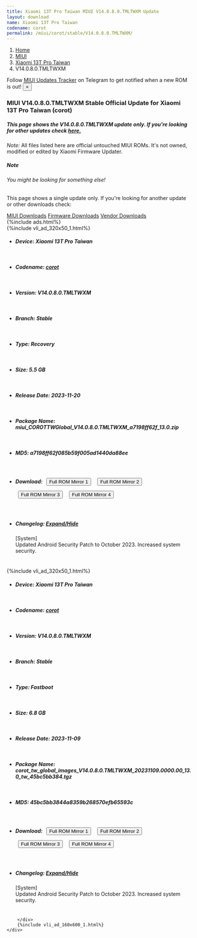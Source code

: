 ```yaml
---
title: Xiaomi 13T Pro Taiwan MIUI V14.0.8.0.TMLTWXM Update
layout: download
name: Xiaomi 13T Pro Taiwan
codename: corot
permalink: /miui/corot/stable/V14.0.8.0.TMLTWXM/
---
```

<nav aria-label="breadcrumb">
    <ol class="breadcrumb">
        <li class="breadcrumb-item"><a href="/">Home</a></li>
        <li class="breadcrumb-item"><a href="/miui/">MIUI</a></li>
        <li class="breadcrumb-item"><a href="/miui/corot/">Xiaomi 13T Pro Taiwan</a></li>
        <li class="breadcrumb-item active" aria-current="page">V14.0.8.0.TMLTWXM</li>
    </ol>
</nav>
<div class="alert alert-primary alert-dismissible fade show" role="alert">
    Follow <a href="https://t.me/MIUIUpdatesTracker" class="alert-link">MIUI Updates Tracker</a> on Telegram to get
    notified when a new ROM is out!
    <button type="button" class="close" data-dismiss="alert" aria-label="Close">
        <span aria-hidden="true">&times;</span>
    </button>
</div>
<div class="col-12 mx-auto">
    <h3 class="title bg-light p-2 rounded">MIUI V14.0.8.0.TMLTWXM Stable Official Update for Xiaomi 13T Pro Taiwan (corot)</h3>
    <h5>This page shows the V14.0.8.0.TMLTWXM update only. If you're looking for other updates check
        <a href="/miui/corot/">here.</a></h5>
    <p><i>Note: </i>All files listed here are official untouched MIUI ROMs.
        It's not owned, modified or edited by Xiaomi Firmware Updater.</p>
    <div class="card">
        <div class="card-body">
            <h5 class="card-title">Note</h5>
            <h6 class="card-subtitle mb-2 text-muted">You might be looking for something else!</h6>
            <p class="card-text">This page shows a single update only.
                If you're looking for another update or other downloads check:</p>
            <a href="/miui/" class="card-link">MIUI Downloads</a>
            <a href="/firmware/" class="card-link">Firmware Downloads</a>
            <a href="/vendor/" class="card-link">Vendor Downloads</a>
        </div>
    </div>
    {%include ads.html%}
    <div class="row justify-content-center">
        <div class="col-10" id="downloads">
                    <div class="card card-body">
            {%include vli_ad_320x50_1.html%}
            <ul class="list-unstyled">
                <li style="padding-bottom: 10px;">
                    <h5><b>Device: </b>Xiaomi 13T Pro Taiwan</h5>
                </li>
                <li style="padding-bottom: 10px;">
                    <h5><b>Codename: </b> <a href="/miui/corot/" target="_blank">corot</a> </h5>
                </li>
                <li style="padding-bottom: 10px;">
                    <h5><b>Version: </b>V14.0.8.0.TMLTWXM</h5>
                </li>
                <li style="padding-bottom: 10px;">
                    <h5><b>Branch: </b>Stable</h5>
                </li>
                <li style="padding-bottom: 10px;">
                    <h5><b>Type: </b>Recovery</h5>
                </li>
                <li style="padding-bottom: 10px;">
                    <h5><b>Size: </b>5.5 GB</h5>
                </li>
                <li style="padding-bottom: 10px;">
                    <h5><b>Release Date: </b>2023-11-20</h5>
                </li>
                <li style="padding-bottom: 10px;">
                    <h5><b>Package Name: </b><span id="filename" class="text-dark">miui_COROTTWGlobal_V14.0.8.0.TMLTWXM_a7198ff62f_13.0.zip</span></h5>
                </li>
                <li style="padding-bottom: 10px;">
                    <h5><b>MD5: </b><span id="md5" class="text-muted">a7198ff62f085b59f005ad1440da88ee</span></h5>
                </li>
                <li style="padding-bottom: 10px;">
                    <h5><b>Download: </b> <button type="button" id="download" class="btn btn-primary" style="margin: 7px;" onclick="window.open('https://bigota.d.miui.com/V14.0.8.0.TMLTWXM/miui_COROTTWGlobal_V14.0.8.0.TMLTWXM_a7198ff62f_13.0.zip', '_blank');"><i class="fa fa-download"></i> Full ROM Mirror 1</button> <button type="button" id="download" class="btn btn-primary" style="margin: 7px;" onclick="window.open('https://ks3orig.bigota.d.miui.com/V14.0.8.0.TMLTWXM/miui_COROTTWGlobal_V14.0.8.0.TMLTWXM_a7198ff62f_13.0.zip', '_blank');"><i class="fa fa-download"></i> Full ROM Mirror 2</button> <button type="button" id="download" class="btn btn-primary" style="margin: 7px;" onclick="window.open('https://airtel.bigota.d.miui.com/V14.0.8.0.TMLTWXM/miui_COROTTWGlobal_V14.0.8.0.TMLTWXM_a7198ff62f_13.0.zip', '_blank');"><i class="fa fa-download"></i> Full ROM Mirror 3</button> <button type="button" id="download" class="btn btn-primary" style="margin: 7px;" onclick="window.open('https://hugeota.d.miui.com/V14.0.8.0.TMLTWXM/miui_COROTTWGlobal_V14.0.8.0.TMLTWXM_a7198ff62f_13.0.zip', '_blank');"><i class="fa fa-download"></i> Full ROM Mirror 4</button></h5>
                </li>
                <li style="padding-bottom: 10px;">
                    <h5><b>Changelog: </b><a href="#corot_1_changelog" data-toggle="collapse" role="button"
                            aria-expanded="false" aria-controls="corot_1_changelog"> <i class="fa fa-arrow-down"
                                aria-hidden="true"></i> Expand/Hide</a></h5>
                    <div class="collapse" id="corot_1_changelog">
                        <p id="changelog_text">[System]<br>Updated Android Security Patch to October 2023. Increased system security.</p>
                    </div>
                </li>
            </ul>
        </div>
        <div class="card card-body">
            {%include vli_ad_320x50_1.html%}
            <ul class="list-unstyled">
                <li style="padding-bottom: 10px;">
                    <h5><b>Device: </b>Xiaomi 13T Pro Taiwan</h5>
                </li>
                <li style="padding-bottom: 10px;">
                    <h5><b>Codename: </b> <a href="/miui/corot/" target="_blank">corot</a> </h5>
                </li>
                <li style="padding-bottom: 10px;">
                    <h5><b>Version: </b>V14.0.8.0.TMLTWXM</h5>
                </li>
                <li style="padding-bottom: 10px;">
                    <h5><b>Branch: </b>Stable</h5>
                </li>
                <li style="padding-bottom: 10px;">
                    <h5><b>Type: </b>Fastboot</h5>
                </li>
                <li style="padding-bottom: 10px;">
                    <h5><b>Size: </b>6.8 GB</h5>
                </li>
                <li style="padding-bottom: 10px;">
                    <h5><b>Release Date: </b>2023-11-09</h5>
                </li>
                <li style="padding-bottom: 10px;">
                    <h5><b>Package Name: </b><span id="filename" class="text-dark">corot_tw_global_images_V14.0.8.0.TMLTWXM_20231109.0000.00_13.0_tw_45bc5bb384.tgz</span></h5>
                </li>
                <li style="padding-bottom: 10px;">
                    <h5><b>MD5: </b><span id="md5" class="text-muted">45bc5bb3844a8359b268570efb65593c</span></h5>
                </li>
                <li style="padding-bottom: 10px;">
                    <h5><b>Download: </b> <button type="button" id="download" class="btn btn-primary" style="margin: 7px;" onclick="window.open('https://bigota.d.miui.com/V14.0.8.0.TMLTWXM/corot_tw_global_images_V14.0.8.0.TMLTWXM_20231109.0000.00_13.0_tw_45bc5bb384.tgz', '_blank');"><i class="fa fa-download"></i> Full ROM Mirror 1</button> <button type="button" id="download" class="btn btn-primary" style="margin: 7px;" onclick="window.open('https://ks3orig.bigota.d.miui.com/V14.0.8.0.TMLTWXM/corot_tw_global_images_V14.0.8.0.TMLTWXM_20231109.0000.00_13.0_tw_45bc5bb384.tgz', '_blank');"><i class="fa fa-download"></i> Full ROM Mirror 2</button> <button type="button" id="download" class="btn btn-primary" style="margin: 7px;" onclick="window.open('https://airtel.bigota.d.miui.com/V14.0.8.0.TMLTWXM/corot_tw_global_images_V14.0.8.0.TMLTWXM_20231109.0000.00_13.0_tw_45bc5bb384.tgz', '_blank');"><i class="fa fa-download"></i> Full ROM Mirror 3</button> <button type="button" id="download" class="btn btn-primary" style="margin: 7px;" onclick="window.open('https://hugeota.d.miui.com/V14.0.8.0.TMLTWXM/corot_tw_global_images_V14.0.8.0.TMLTWXM_20231109.0000.00_13.0_tw_45bc5bb384.tgz', '_blank');"><i class="fa fa-download"></i> Full ROM Mirror 4</button></h5>
                </li>
                <li style="padding-bottom: 10px;">
                    <h5><b>Changelog: </b><a href="#corot_2_changelog" data-toggle="collapse" role="button"
                            aria-expanded="false" aria-controls="corot_2_changelog"> <i class="fa fa-arrow-down"
                                aria-hidden="true"></i> Expand/Hide</a></h5>
                    <div class="collapse" id="corot_2_changelog">
                        <p id="changelog_text">[System]<br>Updated Android Security Patch to October 2023. Increased system security.</p>
                    </div>
                </li>
            </ul>
        </div>

        </div>
        {%include vli_ad_160x600_1.html%}
    </div>
</div>
